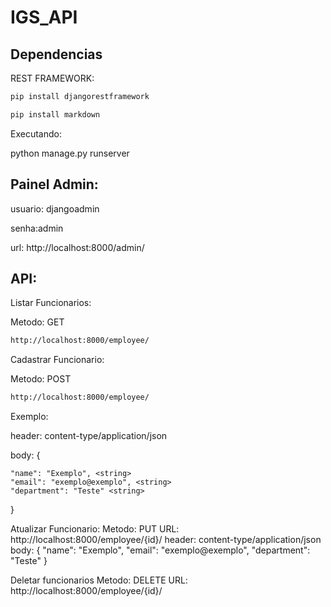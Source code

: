 # IGS_API

## Dependencias

REST FRAMEWORK:

```sh
pip install djangorestframework
```
```sh
pip install markdown
```

Executando:

python manage.py runserver

## Painel Admin:
usuario: djangoadmin

senha:admin

url: http://localhost:8000/admin/

## API:

Listar Funcionarios:

Metodo: GET
```sh
http://localhost:8000/employee/
```

Cadastrar Funcionario:

Metodo: POST
```sh
http://localhost:8000/employee/
```
Exemplo:

header: content-type/application/json

body: 
{

    "name": "Exemplo", <string>   
    "email": "exemplo@exemplo", <string>    
    "department": "Teste" <string>
    
}

Atualizar Funcionario:
Metodo: PUT
URL: http://localhost:8000/employee/{id}/
header: content-type/application/json
body: 
{
    "name": "Exemplo", <string>
    "email": "exemplo@exemplo", <string>
    "department": "Teste" <string>
}

Deletar funcionarios
Metodo: DELETE
URL: http://localhost:8000/employee/{id}/
